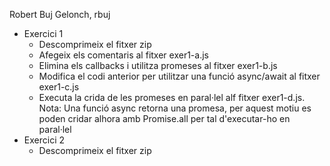Robert Buj Gelonch, rbuj
- Exercici 1
  - Descomprimeix el fitxer zip
  - Afegeix els comentaris al fitxer exer1-a.js
  - Elimina els callbacks i utilitza promeses al fitxer exer1-b.js
  - Modifica el codi anterior per utilitzar una funció async/await
    al fitxer exer1-c.js
  - Executa la crida de les promeses en paral·lel alf fitxer
    exer1-d.js. Nota: Una funció async retorna una promesa, per
    aquest motiu es poden cridar alhora amb Promise.all per tal
    d'executar-ho en paral·lel
- Exercici 2
  - Descomprimeix el fitxer zip
